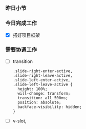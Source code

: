 ### 昨日小节



### 今日完成工作

- [x] 搭好项目框架

###  需要协调工作

- [ ] transition

  ```less
  .slide-right-enter-active,
  .slide-right-leave-active,
  .slide-left-enter-active,
  .slide-left-leave-active {
  	height: 100%;
  	will-change: transform;
  	transition: all 500ms;
  	position: absolute;
  	backface-visibility: hidden;
  }
  ```

  

- [ ] v-slot, 

